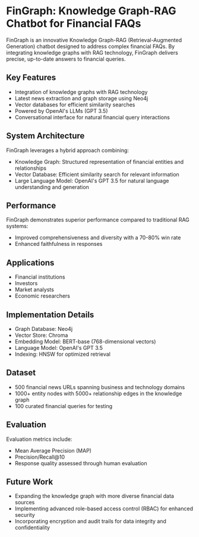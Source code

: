 # FinGraph: Knowledge Graph-RAG Chatbot for Financial FAQs

FinGraph is an innovative Knowledge Graph-RAG (Retrieval-Augmented Generation) chatbot designed to address complex financial FAQs. By integrating knowledge graphs with RAG technology, FinGraph delivers precise, up-to-date answers to financial queries.

## Key Features

- Integration of knowledge graphs with RAG technology
- Latest news extraction and graph storage using Neo4j
- Vector databases for efficient similarity searches
- Powered by OpenAI's LLMs (GPT 3.5)
- Conversational interface for natural financial query interactions

## System Architecture

FinGraph leverages a hybrid approach combining:

- Knowledge Graph: Structured representation of financial entities and relationships
- Vector Database: Efficient similarity search for relevant information
- Large Language Model: OpenAI's GPT 3.5 for natural language understanding and generation

## Performance

FinGraph demonstrates superior performance compared to traditional RAG systems:

- Improved comprehensiveness and diversity with a 70-80% win rate
- Enhanced faithfulness in responses

## Applications

- Financial institutions
- Investors
- Market analysts
- Economic researchers

## Implementation Details

- Graph Database: Neo4j
- Vector Store: Chroma
- Embedding Model: BERT-base (768-dimensional vectors)
- Language Model: OpenAI's GPT 3.5
- Indexing: HNSW for optimized retrieval

## Dataset

- 500 financial news URLs spanning business and technology domains
- 1000+ entity nodes with 5000+ relationship edges in the knowledge graph
- 100 curated financial queries for testing

## Evaluation

Evaluation metrics include:

- Mean Average Precision (MAP)
- Precision/Recall@10
- Response quality assessed through human evaluation

## Future Work

- Expanding the knowledge graph with more diverse financial data sources
- Implementing advanced role-based access control (RBAC) for enhanced security
- Incorporating encryption and audit trails for data integrity and confidentiality
